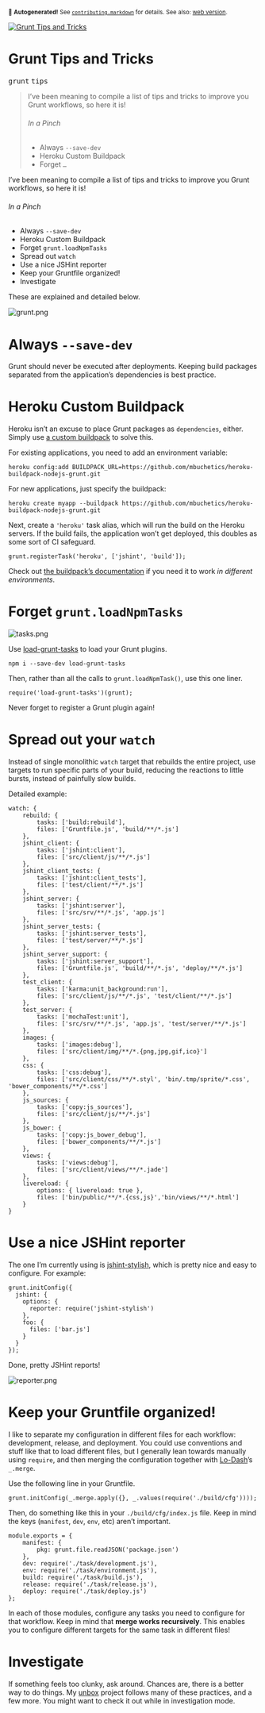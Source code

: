 <sub>&#x1F6A8; <strong>Autogenerated!</strong> See <a href="https://github.com/ponyfoo/articles/tree/noindex/contributing.markdown"><code>contributing.markdown</code></a> for details. See also: <a href="https://ponyfoo.com/articles/grunt-tips-and-tricks">web version</a>.</sub>

<a href="https://ponyfoo.com/articles/grunt-tips-and-tricks"><div><img src="https://i.imgur.com/dr8Sb2x.jpg" alt="Grunt Tips and Tricks"></div></a>

<h1>Grunt Tips and Tricks</h1>

<p><kbd>grunt</kbd> <kbd>tips</kbd></p>

<blockquote><p>I&#x2019;ve been meaning to compile a list of tips and tricks to improve you Grunt workflows, so here it is!</p><h6>In a Pinch</h6> <ul> <li>Always <code>--save-dev</code></li> <li>Heroku Custom Buildpack</li> <li>Forget <code>&#x2026;</code></li></ul></blockquote>

<div><p>I&#x2019;ve been meaning to compile a list of tips and tricks to improve you Grunt workflows, so here it is!</p></div>

<div></div>

<div><h6 id="in-a-pinch">In a Pinch</h6> <ul> <li>Always <code class="md-code md-code-inline">--save-dev</code></li> <li>Heroku Custom Buildpack</li> <li>Forget <code class="md-code md-code-inline">grunt.loadNpmTasks</code></li> <li>Spread out <code class="md-code md-code-inline">watch</code></li> <li>Use a nice JSHint reporter</li> <li>Keep your Gruntfile organized!</li> <li>Investigate</li> </ul> <p>These are explained and detailed below.</p></div>

<div><p><img alt="grunt.png" class="" src="https://i.imgur.com/EyXjS8r.png"></p> <h1 id="always-save-dev">Always <code class="md-code md-code-inline">--save-dev</code></h1> <p>Grunt should never be executed after deployments. Keeping build packages separated from the application&#x2019;s dependencies is best practice.</p> <h1 id="heroku-custom-buildpack">Heroku Custom Buildpack</h1> <p>Heroku isn&#x2019;t an excuse to place Grunt packages as <code class="md-code md-code-inline">dependencies</code>, either. Simply use <a href="https://github.com/mbuchetics/heroku-buildpack-nodejs-grunt" target="_blank" aria-label="heroku-buildpack-nodejs-grunt on GitHub">a custom buildpack</a> to solve this.</p> <p>For existing applications, you need to add an environment variable:</p> <pre class="md-code-block"><code class="md-code md-lang-bash">heroku config:add BUILDPACK_URL=https://github.com/mbuchetics/heroku-buildpack-nodejs-grunt.git
</code></pre> <p>For new applications, just specify the buildpack:</p> <pre class="md-code-block"><code class="md-code md-lang-bash">heroku create myapp --buildpack https://github.com/mbuchetics/heroku-buildpack-nodejs-grunt.git
</code></pre> <p>Next, create a <code class="md-code md-code-inline">&apos;heroku&apos;</code> task alias, which will run the build on the Heroku servers. If the build fails, the application won&#x2019;t get deployed, this doubles as some sort of CI safeguard.</p> <pre class="md-code-block"><code class="md-code md-lang-javascript">grunt.registerTask(<span class="md-code-string">&apos;heroku&apos;</span>, [<span class="md-code-string">&apos;jshint&apos;</span>, <span class="md-code-string">&apos;build&apos;</span>]);
</code></pre> <p>Check out <a href="https://github.com/mbuchetics/heroku-buildpack-nodejs-grunt" target="_blank" aria-label="heroku-buildpack-nodejs-grunt on GitHub">the buildpack&#x2019;s documentation</a> if you need it to work <em>in different environments</em>.</p> <h1 id="forget-gruntloadnpmtasks">Forget <code class="md-code md-code-inline">grunt.loadNpmTasks</code></h1> <p><img alt="tasks.png" class="" src="https://i.imgur.com/9SCtIYz.png"></p> <p>Use <a href="https://github.com/sindresorhus/load-grunt-tasks" target="_blank" aria-label="load-grunt-tasks on GitHub">load-grunt-tasks</a> to load your Grunt plugins.</p> <pre class="md-code-block"><code class="md-code md-lang-bash">npm i --save-dev load-grunt-tasks
</code></pre> <p>Then, rather than all the calls to <code class="md-code md-code-inline">grunt.loadNpmTask()</code>, use this one liner.</p> <pre class="md-code-block"><code class="md-code md-lang-javascript"><span class="md-code-built_in">require</span>(<span class="md-code-string">&apos;load-grunt-tasks&apos;</span>)(grunt);
</code></pre> <p>Never forget to register a Grunt plugin again!</p> <h1 id="spread-out-your-watch">Spread out your <code class="md-code md-code-inline">watch</code></h1> <p>Instead of single monolithic <code class="md-code md-code-inline">watch</code> target that rebuilds the entire project, use targets to run specific parts of your build, reducing the reactions to little bursts, instead of painfully slow builds.</p> <p>Detailed example:</p> <pre class="md-code-block"><code class="md-code md-lang-javascript">watch: {
    rebuild: {
    	tasks: [<span class="md-code-string">&apos;build:rebuild&apos;</span>],
    	files: [<span class="md-code-string">&apos;Gruntfile.js&apos;</span>, <span class="md-code-string">&apos;build/**/*.js&apos;</span>]
    },
    jshint_client: {
    	tasks: [<span class="md-code-string">&apos;jshint:client&apos;</span>],
    	files: [<span class="md-code-string">&apos;src/client/js/**/*.js&apos;</span>]
    },
    jshint_client_tests: {
    	tasks: [<span class="md-code-string">&apos;jshint:client_tests&apos;</span>],
    	files: [<span class="md-code-string">&apos;test/client/**/*.js&apos;</span>]
    },
    jshint_server: {
    	tasks: [<span class="md-code-string">&apos;jshint:server&apos;</span>],
    	files: [<span class="md-code-string">&apos;src/srv/**/*.js&apos;</span>, <span class="md-code-string">&apos;app.js&apos;</span>]
    },
    jshint_server_tests: {
    	tasks: [<span class="md-code-string">&apos;jshint:server_tests&apos;</span>],
    	files: [<span class="md-code-string">&apos;test/server/**/*.js&apos;</span>]
    },
    jshint_server_support: {
    	tasks: [<span class="md-code-string">&apos;jshint:server_support&apos;</span>],
    	files: [<span class="md-code-string">&apos;Gruntfile.js&apos;</span>, <span class="md-code-string">&apos;build/**/*.js&apos;</span>, <span class="md-code-string">&apos;deploy/**/*.js&apos;</span>]
    },
    test_client: {
    	tasks: [<span class="md-code-string">&apos;karma:unit_background:run&apos;</span>],
    	files: [<span class="md-code-string">&apos;src/client/js/**/*.js&apos;</span>, <span class="md-code-string">&apos;test/client/**/*.js&apos;</span>]
    },
    test_server: {
    	tasks: [<span class="md-code-string">&apos;mochaTest:unit&apos;</span>],
    	files: [<span class="md-code-string">&apos;src/srv/**/*.js&apos;</span>, <span class="md-code-string">&apos;app.js&apos;</span>, <span class="md-code-string">&apos;test/server/**/*.js&apos;</span>]
    },
    images: {
    	tasks: [<span class="md-code-string">&apos;images:debug&apos;</span>],
    	files: [<span class="md-code-string">&apos;src/client/img/**/*.{png,jpg,gif,ico}&apos;</span>]
    },
    css: {
    	tasks: [<span class="md-code-string">&apos;css:debug&apos;</span>],
    	files: [<span class="md-code-string">&apos;src/client/css/**/*.styl&apos;</span>, <span class="md-code-string">&apos;bin/.tmp/sprite/*.css&apos;</span>, <span class="md-code-string">&apos;bower_components/**/*.css&apos;</span>]
    },
    js_sources: {
    	tasks: [<span class="md-code-string">&apos;copy:js_sources&apos;</span>],
    	files: [<span class="md-code-string">&apos;src/client/js/**/*.js&apos;</span>]
    },
    js_bower: {
    	tasks: [<span class="md-code-string">&apos;copy:js_bower_debug&apos;</span>],
    	files: [<span class="md-code-string">&apos;bower_components/**/*.js&apos;</span>]
    },
    views: {
    	tasks: [<span class="md-code-string">&apos;views:debug&apos;</span>],
    	files: [<span class="md-code-string">&apos;src/client/views/**/*.jade&apos;</span>]
    },
    livereload: {
    	options: { livereload: <span class="md-code-literal">true</span> },
    	files: [<span class="md-code-string">&apos;bin/public/**/*.{css,js}&apos;</span>,<span class="md-code-string">&apos;bin/views/**/*.html&apos;</span>]
    }
}
</code></pre> <h1 id="use-a-nice-jshint-reporter">Use a nice JSHint reporter</h1> <p>The one I&#x2019;m currently using is <a href="https://github.com/sindresorhus/jshint-stylish" target="_blank" aria-label="jshint-stylish on GitHub">jshint-stylish</a>, which is pretty nice and easy to configure. For example:</p> <pre class="md-code-block"><code class="md-code md-lang-javascript">grunt.initConfig({
  jshint: {
    options: {
      reporter: <span class="md-code-built_in">require</span>(<span class="md-code-string">&apos;jshint-stylish&apos;</span>)
    },
    foo: {
      files: [<span class="md-code-string">&apos;bar.js&apos;</span>]
    }
  }
});
</code></pre> <p>Done, pretty JSHint reports!</p> <p><img alt="reporter.png" class="" src="https://github.com/sindresorhus/jshint-stylish/raw/master/screenshot.png"></p> <h1 id="keep-your-gruntfile-organized">Keep your Gruntfile organized!</h1> <p>I like to separate my configuration in different files for each workflow: development, release, and deployment. You could use conventions and stuff like that to load different files, but I generally lean towards manually using <code class="md-code md-code-inline">require</code>, and then merging the configuration together with <a href="http://lodash.com/" target="_blank" aria-label="Next Generation Underscore">Lo-Dash</a>&#x2019;s <code class="md-code md-code-inline">_.merge</code>.</p> <p>Use the following line in your Gruntfile.</p> <pre class="md-code-block"><code class="md-code md-lang-javascript">grunt.initConfig(_.merge.apply({}, _.values(<span class="md-code-built_in">require</span>(<span class="md-code-string">&apos;./build/cfg&apos;</span>))));
</code></pre> <p>Then, do something like this in your <code class="md-code md-code-inline">./build/cfg/index.js</code> file. Keep in mind the keys (<code class="md-code md-code-inline">manifest</code>, <code class="md-code md-code-inline">dev</code>, <code class="md-code md-code-inline">env</code>, etc) aren&#x2019;t important.</p> <pre class="md-code-block"><code class="md-code md-lang-javascript"><span class="md-code-built_in">module</span>.exports = {
    manifest: {
        pkg: grunt.file.readJSON(<span class="md-code-string">&apos;package.json&apos;</span>)
    },
    dev: <span class="md-code-built_in">require</span>(<span class="md-code-string">&apos;./task/development.js&apos;</span>),
    env: <span class="md-code-built_in">require</span>(<span class="md-code-string">&apos;./task/environment.js&apos;</span>),
    build: <span class="md-code-built_in">require</span>(<span class="md-code-string">&apos;./task/build.js&apos;</span>),
    release: <span class="md-code-built_in">require</span>(<span class="md-code-string">&apos;./task/release.js&apos;</span>),
    deploy: <span class="md-code-built_in">require</span>(<span class="md-code-string">&apos;./task/deploy.js&apos;</span>)
};
</code></pre> <p>In each of those modules, configure any tasks you need to configure for that workflow. Keep in mind that <strong>merge works recursively</strong>. This enables you to configure different targets for the same task in different files!</p> <h1 id="investigate">Investigate</h1> <p>If something feels too clunky, ask around. Chances are, there is a better way to do things. My <a href="https://github.com/bevacqua/unbox" target="_blank" aria-label="unbox on GitHub">unbox</a> project follows many of these practices, and a few more. You might want to check it out while in investigation mode.</p></div>
